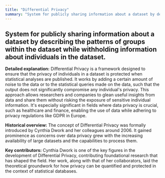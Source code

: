 ```yaml
---
title: "Differential Privacy"
summary: "System for publicly sharing information about a dataset by describing the patterns of groups within the dataset while withholding information about individuals in the dataset."
---
```


## System for publicly sharing information about a dataset by describing the patterns of groups within the dataset while withholding information about individuals in the dataset.

**Detailed explanation:** Differential Privacy is a framework designed to ensure that the privacy of individuals in a dataset is protected when statistical analyses are published. It works by adding a certain amount of noise to the data or to the statistical queries made on the data, such that the output does not significantly compromise any individual's privacy. This approach allows researchers and companies to glean useful insights from data and share them without risking the exposure of sensitive individual information. It's especially significant in fields where data privacy is crucial, such as healthcare and finance, enabling the use of data while adhering to privacy regulations like GDPR in Europe.

**Historical overview:** The concept of Differential Privacy was formally introduced by Cynthia Dwork and her colleagues around 2006. It gained prominence as concerns over data privacy grew with the increasing availability of large datasets and the capabilities to process them.

**Key contributors:** Cynthia Dwork is one of the key figures in the development of Differential Privacy, contributing foundational research that has shaped the field. Her work, along with that of her collaborators, laid the theoretical groundwork for how privacy can be quantified and protected in the context of statistical databases.

